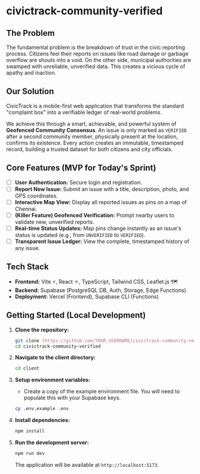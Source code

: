 # civictrack-community-verified

## The Problem

The fundamental problem is the breakdown of trust in the civic reporting process. Citizens feel their reports on issues like road damage or garbage overflow are shouts into a void. On the other side, municipal authorities are swamped with unreliable, unverified data. This creates a vicious cycle of apathy and inaction.

## Our Solution

CivicTrack is a mobile-first web application that transforms the standard "complaint box" into a verifiable ledger of real-world problems.

We achieve this through a smart, achievable, and powerful system of **Geofenced Community Consensus**. An issue is only marked as `VERIFIED` after a second community member, physically present at the location, confirms its existence. Every action creates an immutable, timestamped record, building a trusted dataset for both citizens and city officials.

## Core Features (MVP for Today's Sprint)

- [ ] **User Authentication:** Secure login and registration.
- [ ] **Report New Issue:** Submit an issue with a title, description, photo, and GPS coordinates.
- [ ] **Interactive Map View:** Display all reported issues as pins on a map of Chennai.
- [ ] **(Killer Feature) Geofenced Verification:** Prompt nearby users to validate new, unverified reports.
- [ ] **Real-time Status Updates:** Map pins change instantly as an issue's status is updated (e.g., from `UNVERIFIED` to `VERIFIED`).
- [ ] **Transparent Issue Ledger:** View the complete, timestamped history of any issue.

## Tech Stack

* **Frontend:** Vite ⚡, React ⚛️, TypeScript, Tailwind CSS, Leaflet.js 🗺️
* **Backend:** Supabase (PostgreSQL DB, Auth, Storage, Edge Functions)
* **Deployment:** Vercel (Frontend), Supabase CLI (Functions)

## Getting Started (Local Development)

1.  **Clone the repository:**
    ```bash
    git clone [https://github.com/YOUR_USERNAME/civictrack-community-verified.git](https://github.com/jasonsantoleo/civictrack-community-verified.git)
    cd civictrack-community-verified
    ```

2.  **Navigate to the client directory:**
    ```bash
    cd client
    ```

3.  **Setup environment variables:**
    * Create a copy of the example environment file. You will need to populate this with your Supabase keys.
    ```bash
    cp .env.example .env
    ```

4.  **Install dependencies:**
    ```bash
    npm install
    ```

5.  **Run the development server:**
    ```bash
    npm run dev
    ```
    The application will be available at `http://localhost:5173`.